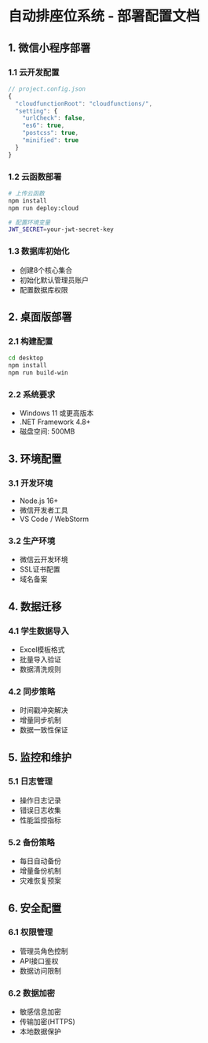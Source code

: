 # 自动排座位系统 - 部署配置文档

## 1. 微信小程序部署

### 1.1 云开发配置
```javascript
// project.config.json
{
  "cloudfunctionRoot": "cloudfunctions/",
  "setting": {
    "urlCheck": false,
    "es6": true,
    "postcss": true,
    "minified": true
  }
}
```

### 1.2 云函数部署
```bash
# 上传云函数
npm install
npm run deploy:cloud

# 配置环境变量
JWT_SECRET=your-jwt-secret-key
```

### 1.3 数据库初始化
- 创建8个核心集合
- 初始化默认管理员账户
- 配置数据库权限

## 2. 桌面版部署

### 2.1 构建配置
```bash
cd desktop
npm install
npm run build-win
```

### 2.2 系统要求
- Windows 11 或更高版本
- .NET Framework 4.8+
- 磁盘空间: 500MB

## 3. 环境配置

### 3.1 开发环境
- Node.js 16+
- 微信开发者工具
- VS Code / WebStorm

### 3.2 生产环境
- 微信云开发环境
- SSL证书配置
- 域名备案

## 4. 数据迁移

### 4.1 学生数据导入
- Excel模板格式
- 批量导入验证
- 数据清洗规则

### 4.2 同步策略
- 时间戳冲突解决
- 增量同步机制
- 数据一致性保证

## 5. 监控和维护

### 5.1 日志管理
- 操作日志记录
- 错误日志收集
- 性能监控指标

### 5.2 备份策略
- 每日自动备份
- 增量备份机制
- 灾难恢复预案

## 6. 安全配置

### 6.1 权限管理
- 管理员角色控制
- API接口鉴权
- 数据访问限制

### 6.2 数据加密
- 敏感信息加密
- 传输加密(HTTPS)
- 本地数据保护